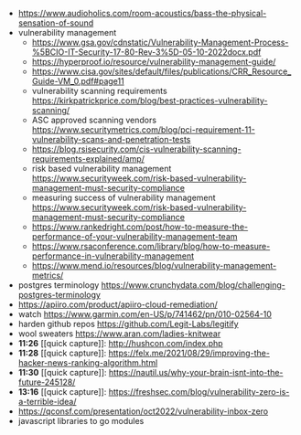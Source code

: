- https://www.audioholics.com/room-acoustics/bass-the-physical-sensation-of-sound
- vulnerability management
	- https://www.gsa.gov/cdnstatic/Vulnerability-Management-Process-%5BCIO-IT-Security-17-80-Rev-3%5D-05-10-2022docx.pdf
	- https://hyperproof.io/resource/vulnerability-management-guide/
	- https://www.cisa.gov/sites/default/files/publications/CRR_Resource_Guide-VM_0.pdf#page11
	- vulnerability scanning requirements https://kirkpatrickprice.com/blog/best-practices-vulnerability-scanning/
	- ASC approved scanning vendors https://www.securitymetrics.com/blog/pci-requirement-11-vulnerability-scans-and-penetration-tests
	- https://blog.rsisecurity.com/cis-vulnerability-scanning-requirements-explained/amp/
	- risk based vulnerability management https://www.securityweek.com/risk-based-vulnerability-management-must-security-compliance
	- measuring success of vulnerability management https://www.securityweek.com/risk-based-vulnerability-management-must-security-compliance
	- https://www.rankedright.com/post/how-to-measure-the-performance-of-your-vulnerability-management-team
	- https://www.rsaconference.com/library/blog/how-to-measure-performance-in-vulnerability-management
	- https://www.mend.io/resources/blog/vulnerability-management-metrics/
- postgres terminology https://www.crunchydata.com/blog/challenging-postgres-terminology
- https://apiiro.com/product/apiiro-cloud-remediation/
- watch https://www.garmin.com/en-US/p/741462/pn/010-02564-10
- harden github repos https://github.com/Legit-Labs/legitify
- wool sweaters https://www.aran.com/ladies-knitwear
- **11:26** [[quick capture]]:  http://hushcon.com/index.php
- **11:28** [[quick capture]]:  https://felx.me/2021/08/29/improving-the-hacker-news-ranking-algorithm.html
- **11:30** [[quick capture]]:  https://nautil.us/why-your-brain-isnt-into-the-future-245128/
- **13:16** [[quick capture]]:  https://freshsec.com/blog/vulnerability-zero-is-a-terrible-idea/
- https://qconsf.com/presentation/oct2022/vulnerability-inbox-zero
- javascript libraries to go modules